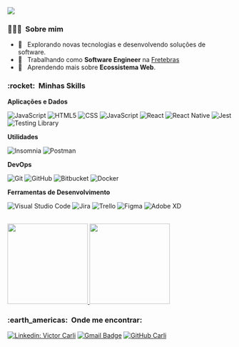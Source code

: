![](https://komarev.com/ghpvc/?username=ocarlic&color=006bed)

<h3> 👨🏻‍💻 &nbsp;Sobre mim </h3>

- 🤔 &nbsp; Explorando novas tecnologias e desenvolvendo soluções de software.
- 💼 &nbsp; Trabalhando como **Software Engineer** na <a href="https://www.linkedin.com/company/fretebras/mycompany/">Fretebras</a>
- 🌱 &nbsp; Aprendendo mais sobre **Ecossistema Web**.

<h3> :rocket: &nbsp;Minhas Skills </h3>

**Aplicações e Dados**

  ![JavaScript](https://img.shields.io/badge/-JavaScript-333333?style=flat&logo=javascript)
  ![HTML5](https://img.shields.io/badge/-HTML5-333333?style=flat&logo=HTML5)
  ![CSS](https://img.shields.io/badge/-CSS-333333?style=flat&logo=CSS3&logoColor=1572B6)
  ![JavaScript](https://img.shields.io/badge/-TypeScript-333333?style=flat&logo=typescript)
  ![React](https://img.shields.io/badge/-React-333333?style=flat&logo=react)
  ![React Native](https://img.shields.io/badge/-React%20Native-333333?style=flat&logo=react)
  ![Jest](https://img.shields.io/badge/-Jest-333333?style=flat&logo=jest)
  ![Testing Library](https://img.shields.io/badge/-Testing%20Library-333333?style=flat&logo=testinglibrary)

**Utilidades**

  ![Insomnia](https://img.shields.io/badge/-Insomnia-333333?style=flat&logo=insomnia)
  ![Postman](https://img.shields.io/badge/-Postman-333333?style=flat&logo=postman)

**DevOps**

  ![Git](https://img.shields.io/badge/-Git-333333?style=flat&logo=git)
  ![GitHub](https://img.shields.io/badge/-GitHub-333333?style=flat&logo=github)
  ![Bitbucket](https://img.shields.io/badge/-Bitbucket-333333?style=flat&logo=bitbucket)
  ![Docker](https://img.shields.io/badge/-Docker-333333?style=flat&logo=docker)

**Ferramentas de Desenvolvimento**

  ![Visual Studio Code](https://img.shields.io/badge/-Visual%20Studio%20Code-333333?style=flat&logo=visual-studio-code&logoColor=007ACC)
  ![Jira](https://img.shields.io/badge/-Jira-333333?style=flat&logo=jira&logoColor=007ACC)
  ![Trello](https://img.shields.io/badge/-Trello-333333?style=flat&logo=trello&logoColor=007ACC)
  ![Figma](https://img.shields.io/badge/-Figma-333333?style=flat&logo=figma&logoColor=007ACC)
  ![Adobe XD](https://img.shields.io/badge/-Adobe%20XD-333333?style=flat&logo=adobe-xd&logoColor=007ACC)

<br/>

<a href="https://github.com/ocarlic">
  <img height="180em" src="https://github-readme-stats.vercel.app/api?username=ocarlic&theme=dracula&show_icons=true" />
  <img height="180em" src="https://github-readme-stats.vercel.app/api/top-langs/?username=ocarlic&layout=compact&langs_count=7&theme=dracula"/>
</a>

<br/>

<h3> :earth_americas: &nbsp;Onde me encontrar: </h3> 

[![Linkedin: Victor Carli](https://img.shields.io/badge/-victorcarli-blue?style=flat-square&logo=Linkedin&logoColor=white&link=https://www.linkedin.com/in/victorcarli/)](https://www.linkedin.com/in/victorcarli/)
[![Gmail Badge](https://img.shields.io/badge/-victorcarlibr@gmail.com-006bed?style=flat-square&logo=Gmail&logoColor=white&link=mailto:victorcarlibr@gmail.com)](mailto:victorcarlibr@gmail.com)
[![GitHub Carli]( https://img.shields.io/github/followers/VanessaSwerts?label=follow&style=social)](https://github.com/ocarlic)
